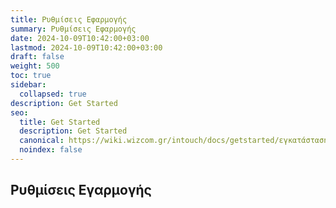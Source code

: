 ```yaml
---
title: Ρυθμίσεις Εφαρμογής
summary: Ρυθμίσεις Εφαρμογής
date: 2024-10-09T10:42:00+03:00
lastmod: 2024-10-09T10:42:00+03:00
draft: false
weight: 500
toc: true
sidebar:
  collapsed: true
description: Get Started
seo:
  title: Get Started
  description: Get Started
  canonical: https://wiki.wizcom.gr/intouch/docs/getstarted/εγκατάσταση-προαπαιτούμενου-λογισμικού/
  noindex: false
---
```


## Ρυθμίσεις Εγαρμογής
